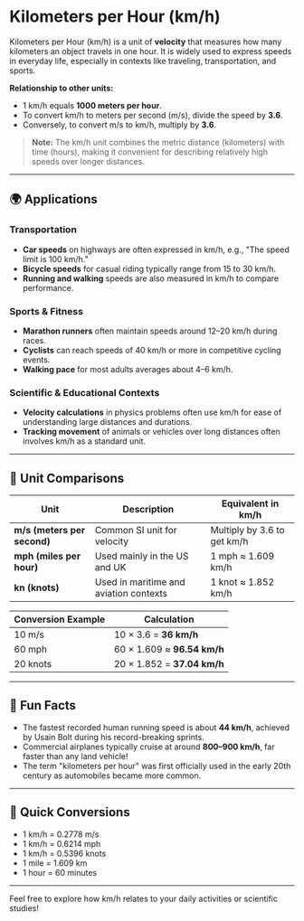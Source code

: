 # Kilometers per Hour (km/h)

Kilometers per Hour (km/h) is a unit of **velocity** that measures how many kilometers an object travels in one hour. It is widely used to express speeds in everyday life, especially in contexts like traveling, transportation, and sports. 

**Relationship to other units:**  
- 1 km/h equals **1000 meters per hour**.  
- To convert km/h to meters per second (m/s), divide the speed by **3.6**.  
- Conversely, to convert m/s to km/h, multiply by **3.6**.

> **Note:** The km/h unit combines the metric distance (kilometers) with time (hours), making it convenient for describing relatively high speeds over longer distances.

---

## 🌍 Applications

### Transportation
- **Car speeds** on highways are often expressed in km/h, e.g., "The speed limit is 100 km/h."  
- **Bicycle speeds** for casual riding typically range from 15 to 30 km/h.  
- **Running and walking** speeds are also measured in km/h to compare performance.

### Sports & Fitness
- **Marathon runners** often maintain speeds around 12–20 km/h during races.  
- **Cyclists** can reach speeds of 40 km/h or more in competitive cycling events.  
- **Walking pace** for most adults averages about 4–6 km/h.

### Scientific & Educational Contexts
- **Velocity calculations** in physics problems often use km/h for ease of understanding large distances and durations.  
- **Tracking movement** of animals or vehicles over long distances often involves km/h as a standard unit.

---

## 📏 Unit Comparisons

| Unit             | Description                         | Equivalent in km/h                                |
|------------------|-------------------------------------|--------------------------------------------------|
| **m/s (meters per second)** | Common SI unit for velocity          | Multiply by 3.6 to get km/h                     |
| **mph (miles per hour)**     | Used mainly in the US and UK          | 1 mph ≈ 1.609 km/h                              |
| **kn (knots)**                | Used in maritime and aviation contexts | 1 knot ≈ 1.852 km/h                            |

| Conversion Example | Calculation                                    |
|----------------------|------------------------------------------------|
| 10 m/s             | 10 × 3.6 = **36 km/h**                        |
| 60 mph             | 60 × 1.609 ≈ **96.54 km/h**                   |
| 20 knots           | 20 × 1.852 = **37.04 km/h**                   |

---

## 🌟 Fun Facts

- The fastest recorded human running speed is about **44 km/h**, achieved by Usain Bolt during his record-breaking sprints.  
- Commercial airplanes typically cruise at around **800–900 km/h**, far faster than any land vehicle!  
- The term "kilometers per hour" was first officially used in the early 20th century as automobiles became more common.

---

## 🔄 Quick Conversions

- 1 km/h = 0.2778 m/s  
- 1 km/h = 0.6214 mph  
- 1 km/h = 0.5396 knots  
- 1 mile = 1.609 km  
- 1 hour = 60 minutes

---

Feel free to explore how km/h relates to your daily activities or scientific studies!